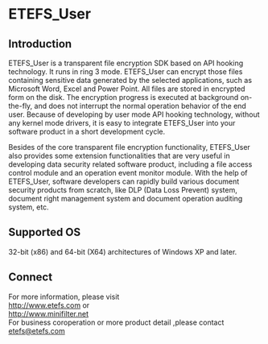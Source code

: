 # ETEFS_User
## Introduction
ETEFS_User is a transparent file encryption SDK based on API hooking technology. It runs in ring 3 mode. ETEFS_User can encrypt those files containing sensitive data generated by the selected applications, such as Microsoft Word, Excel and Power Point. All files are stored in encrypted form on the disk. The encryption progress is executed at background on-the-fly, and does not interrupt the normal operation behavior of the end user. Because of developing by user mode API hooking technology, without any kernel mode drivers, it is easy to integrate ETEFS_User into your software product in a short development cycle.  
  
Besides of the core transparent file encryption functionality, ETEFS_User also provides some extension functionalities that are very useful in developing data security related software product, including a file access control module and an operation event monitor module. With the help of ETEFS_User, software developers can rapidly build various document security products from scratch, like DLP (Data Loss Prevent) system, document right management system and document operation auditing system, etc. 

## Supported OS
32-bit (x86) and 64-bit (X64) architectures of Windows XP and later.

## Connect
For more information, please visit   
http://www.etefs.com  or  
http://www.minifilter.net  
For business coroperation or more product detail ,please contact  
etefs@etefs.com
